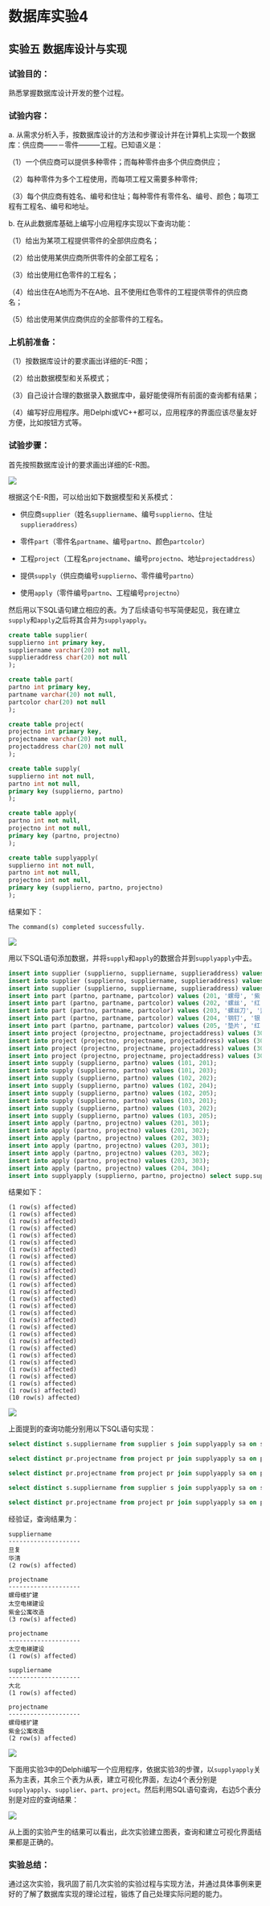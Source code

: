 # 数据库实验4

## 实验五 数据库设计与实现

### 试验目的：

熟悉掌握数据库设计开发的整个过程。

### 试验内容：

a. 从需求分析入手，按数据库设计的方法和步骤设计并在计算机上实现一个数据库：供应商――－零件―――工程。已知语义是：

（1）一个供应商可以提供多种零件；而每种零件由多个供应商供应；

（2）每种零件为多个工程使用，而每项工程又需要多种零件;

（3）每个供应商有姓名、编号和住址；每种零件有零件名、编号、颜色；每项工程有工程名、编号和地址。

b. 在从此数据库基础上编写小应用程序实现以下查询功能：

（1）给出为某项工程提供零件的全部供应商名；

（2）给出使用某供应商所供零件的全部工程名；

（3）给出使用红色零件的工程名；

（4）给出住在A地而为不在A地、且不使用红色零件的工程提供零件的供应商名；

（5）给出使用某供应商供应的全部零件的工程名。

### 上机前准备：

（1）按数据库设计的要求画出详细的E-R图；

（2）给出数据模型和关系模式；

（3）自己设计合理的数据录入数据库中，最好能使得所有前面的查询都有结果；

（4）编写好应用程序。用Delphi或VC++都可以，应用程序的界面应该尽量友好方便，比如按钮方式等。

### 试验步骤：

首先按照数据库设计的要求画出详细的E-R图。

![](assets/ER.png)

根据这个E-R图，可以给出如下数据模型和关系模式：

- 供应商`supplier`（姓名`suppliername`、编号`supplierno`、住址`supplieraddress`）

- 零件`part`（零件名`partname`、编号`partno`、颜色`partcolor`）

- 工程`project`（工程名`projectname`、编号`projectno`、地址`projectaddress`）

- 提供`supply`（供应商编号`supplierno`、零件编号`partno`）

- 使用`apply`（零件编号`partno`、工程编号`projectno`）

然后用以下SQL语句建立相应的表。为了后续语句书写简便起见，我在建立`supply`和`apply`之后将其合并为`supplyapply`。

```sql
create table supplier(
supplierno int primary key,
suppliername varchar(20) not null,
supplieraddress char(20) not null
);

create table part(
partno int primary key,
partname varchar(20) not null,
partcolor char(20) not null
);

create table project(
projectno int primary key,
projectname varchar(20) not null,
projectaddress char(20) not null
);

create table supply(
supplierno int not null,
partno int not null,
primary key (supplierno, partno)
);

create table apply(
partno int not null,
projectno int not null,
primary key (partno, projectno)
);

create table supplyapply(
supplierno int not null,
partno int not null,
projectno int not null,
primary key (supplierno, partno, projectno)
);
```

结果如下：

```
The command(s) completed successfully.
```

![](assets/1.png)

用以下SQL语句添加数据，并将`supply`和`apply`的数据合并到`supplyapply`中去。

```sql
insert into supplier (supplierno, suppliername, supplieraddress) values (101, '华清', '北京市海淀区');
insert into supplier (supplierno, suppliername, supplieraddress) values (102, '大北', '北京市海淀区');
insert into supplier (supplierno, suppliername, supplieraddress) values (103, '旦复', '上海市杨浦区');
insert into part (partno, partname, partcolor) values (201, '螺母', '紫');
insert into part (partno, partname, partcolor) values (202, '螺丝', '红');
insert into part (partno, partname, partcolor) values (203, '螺丝刀', '蓝');
insert into part (partno, partname, partcolor) values (204, '钢钉', '银');
insert into part (partno, partname, partcolor) values (205, '垫片', '红');
insert into project (projectno, projectname, projectaddress) values (301, '螺母楼扩建', '北京市海淀区');
insert into project (projectno, projectname, projectaddress) values (302, '紫金公寓改造', '北京市海淀区');
insert into project (projectno, projectname, projectaddress) values (303, '太空电梯建设', '印度尼西亚');
insert into project (projectno, projectname, projectaddress) values (304, '地心钻探', '俄罗斯');
insert into supply (supplierno, partno) values (101, 201);
insert into supply (supplierno, partno) values (101, 203);
insert into supply (supplierno, partno) values (102, 202);
insert into supply (supplierno, partno) values (102, 204);
insert into supply (supplierno, partno) values (102, 205);
insert into supply (supplierno, partno) values (103, 201);
insert into supply (supplierno, partno) values (103, 202);
insert into supply (supplierno, partno) values (103, 205);
insert into apply (partno, projectno) values (201, 301);
insert into apply (partno, projectno) values (201, 302);
insert into apply (partno, projectno) values (202, 303);
insert into apply (partno, projectno) values (203, 301);
insert into apply (partno, projectno) values (203, 302);
insert into apply (partno, projectno) values (203, 303);
insert into apply (partno, projectno) values (204, 304);
insert into supplyapply (supplierno, partno, projectno) select supp.supplierno, app.partno, app.projectno from supply supp join apply app on supp.partno = app.partno;
```

结果如下：

```
(1 row(s) affected)
(1 row(s) affected)
(1 row(s) affected)
(1 row(s) affected)
(1 row(s) affected)
(1 row(s) affected)
(1 row(s) affected)
(1 row(s) affected)
(1 row(s) affected)
(1 row(s) affected)
(1 row(s) affected)
(1 row(s) affected)
(1 row(s) affected)
(1 row(s) affected)
(1 row(s) affected)
(1 row(s) affected)
(1 row(s) affected)
(1 row(s) affected)
(1 row(s) affected)
(1 row(s) affected)
(1 row(s) affected)
(1 row(s) affected)
(1 row(s) affected)
(1 row(s) affected)
(1 row(s) affected)
(1 row(s) affected)
(1 row(s) affected)
(10 row(s) affected)
```

![](assets/2.png)

上面提到的查询功能分别用以下SQL语句实现：

```sql
select distinct s.suppliername from supplier s join supplyapply sa on s.supplierno = sa.supplierno where sa.projectno = 301

select distinct pr.projectname from project pr join supplyapply sa on pr.projectno = sa.projectno where sa.supplierno = 101

select distinct pr.projectname from project pr join supplyapply sa on pr.projectno = sa.projectno join part pa on sa.partno = pa.partno where pa.partcolor = '红'

select distinct s.suppliername from supplier s join supplyapply sa on s.supplierno = sa.supplierno join project pr on pr.projectno = sa.projectno where s.supplieraddress = '北京市海淀区' and pr.projectaddress != '北京市海淀区' and not exists (select 1 from supplyapply sa2 join part pa on sa2.partno = pa.partno where sa2.projectno = pr.projectno and pa.partcolor = '红')

select distinct pr.projectname from project pr join supplyapply sa on pr.projectno = sa.projectno where sa.supplierno = 101 and not exists (select 1 from supplyapply sa2 where sa2.supplierno = 101 and sa2.partno not in (select sa3.partno from supplyapply sa3 where sa3.projectno = sa.projectno))
```

经验证，查询结果为：

```
suppliername         
-------------------- 
旦复
华清
(2 row(s) affected)

projectname          
-------------------- 
螺母楼扩建
太空电梯建设
紫金公寓改造
(3 row(s) affected)

projectname          
-------------------- 
太空电梯建设
(1 row(s) affected)

suppliername         
-------------------- 
大北
(1 row(s) affected)

projectname          
-------------------- 
螺母楼扩建
紫金公寓改造
(2 row(s) affected)
```

![](assets/3.png)

下面用实验3中的Delphi编写一个应用程序，依据实验3的步骤，以`supplyapply`关系为主表，其余三个表为从表，建立可视化界面，左边4个表分别是`supplyapply`、`supplier`、`part`、`project`。然后利用SQL语句查询，右边5个表分别是对应的查询结果：

![](assets/4.png)

从上面的实验产生的结果可以看出，此次实验建立图表，查询和建立可视化界面结果都是正确的。

### 实验总结：

通过这次实验，我巩固了前几次实验的实验过程与实现方法，并通过具体事例来更好的了解了数据库实现的理论过程，锻炼了自己处理实际问题的能力。
